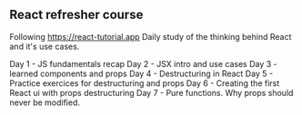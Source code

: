 ## React refresher course

Following https://react-tutorial.app 
Daily study of the thinking behind React and it's use cases.

Day 1 - JS fundamentals recap
Day 2 - JSX intro and use cases
Day 3 - learned components and props
Day 4 - Destructuring in React
Day 5 - Practice exercices for destructuring and props
Day 6 - Creating the first React ui with props destructuring
Day 7 - Pure functions. Why props should never be modified.